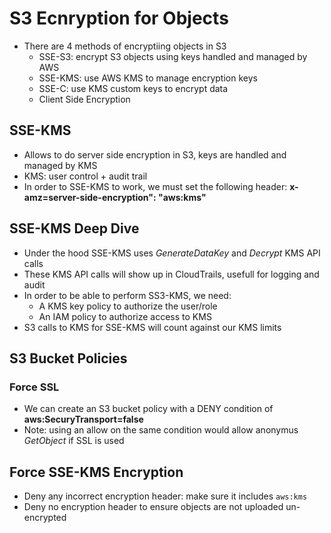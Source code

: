 # S3 Ecnryption for Objects

- There are 4 methods of encryptiing objects in S3
    - SSE-S3: encrypt S3 objects using keys handled and managed by AWS
    - SSE-KMS: use AWS KMS to manage encryption keys
    - SSE-C: use KMS custom keys to encrypt data
    - Client Side Encryption

## SSE-KMS

- Allows to do server side encryption in S3, keys are handled and managed by KMS
- KMS: user control + audit trail
- In order to SSE-KMS to work, we must set the following header: **x-amz=server-side-encryption": "aws:kms"**

## SSE-KMS Deep Dive

- Under the hood SSE-KMS uses *GenerateDataKey* and *Decrypt* KMS API calls
- These KMS API calls will show up in CloudTrails, usefull for logging and audit
- In order to be able to perform SS3-KMS, we need:
    - A KMS key policy to authorize the user/role
    - An IAM policy to authorize access to KMS
- S3 calls to KMS for SSE-KMS will count against our KMS limits

## S3 Bucket Policies

### Force SSL

- We can create an S3 bucket policy with a DENY condition of **aws:SecuryTransport=false**
- Note: using an allow on the same condition would allow anonymus *GetObject* if SSL is used

## Force SSE-KMS Encryption

- Deny any incorrect encryption header: make sure it includes `aws:kms`
- Deny no encryption header to ensure objects are not uploaded un-encrypted
